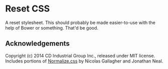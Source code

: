 # Reset CSS

A reset stylesheet. This should probably be made easier-to-use with the help of Bower or something. That'd be good.


## Acknowledgements

Copyright (c) 2014 CD Industrial Group Inc., released under MIT license. Includes portions of [Normalize.css](https://github.com/necolas/normalize.css) by Nicolas Gallagher and Jonathan Neal.